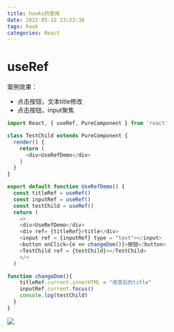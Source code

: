 ```yaml
---
title: hooks的使用
date: 2022-05-12 23:23:38
tags: hook 
categories: React
---
```

# useRef
案例效果：
- 点击按钮，文本title修改
- 点击按钮，input聚焦
```js
import React, { useRef, PureComponent } from 'react'

class TestChild extends PureComponent {
  render() {
    return (
      <div>UseRefDemo</div>
    )
  }
}

export default function UseRefDemo() {
  const titleRef = useRef()
  const inputRef = useRef()
  const testChild = useRef()
  return (
    <>
    <div>UseRefDemo</div>
    <div ref= {titleRef}>title</div>
    <input ref = {inputRef} type = "text"></input>
    <button onClick={e => changeDom()}>按钮</button>
    <TestChild ref = {testChild}></TestChild>
    </>
  )

function changeDom(){
    titleRef.current.innerHTML = "改变后的title"
    inputRef.current.focus()
    console.log(testChild)
  }
}
```

![](https://tva1.sinaimg.cn/large/e6c9d24ely1h261x90pltj20kc0cqmxn.jpg )
